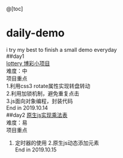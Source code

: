 @[toc]
# daily-demo
i try my best to finish a small demo everyday  
 ##day1  
  [lottery 博彩小项目](https://github.com/ziyunting/daily-demo/tree/master/day1%20lottery)  
  难度：中  
  项目重点  
  1.利用css3 rotate属性实现转盘转动  
  2.利用加锁机制，避免重复点击  
  3.js面向对象编程，封装代码  
  End in 2019.10.14  
  ##day2
  [原生js实现乘法表](https://github.com/ziyunting/daily-demo/tree/master/day2%20%E5%8E%9F%E7%94%9Fjs%E5%AE%9E%E7%8E%B0%E4%B9%9D%E4%B9%9D%E4%B9%98%E6%B3%95%E8%A1%A8)  
  难度：易  
  项目重点  
  1. 定时器的使用
  2.原生js动态添加元素  
  End in 2019.10.15  
